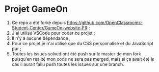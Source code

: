# Projet GameOn

1. Ce repo a été forké depuis https://github.com/OpenClassrooms-Student-Center/GameOn-website-FR ;
2. J'ai utilisé VSCode pour coder ce projet ;
3. Il n'y a aucune dépendance ;
4. Pour ce projet je n'ai utilisé que du CSS personnalisé et du JavaScript pur ;
5. Toutes les issues solved ont été push sur le master de mon fork puisqu'en réalité mon code ne sera pas merged, mais si ça avait été le cas il aurait fallu push toutes les issues sur une branch.
